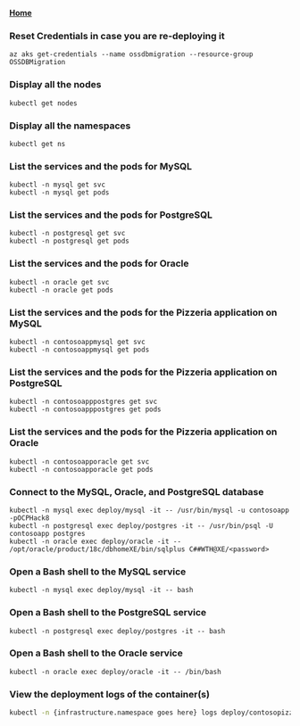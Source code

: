 **[Home](../README.md)**

### Reset Credentials in case you are re-deploying it

```
az aks get-credentials --name ossdbmigration --resource-group OSSDBMigration
```

### Display all the nodes

```
kubectl get nodes
```

### Display all the namespaces

```
kubectl get ns
```

### List the services and the pods for MySQL

```
kubectl -n mysql get svc
kubectl -n mysql get pods
```

### List the services and the pods for PostgreSQL

```
kubectl -n postgresql get svc
kubectl -n postgresql get pods
```

### List the services and the pods for Oracle

```
kubectl -n oracle get svc
kubectl -n oracle get pods
```

### List the services and the pods for the Pizzeria application on MySQL

```
kubectl -n contosoappmysql get svc
kubectl -n contosoappmysql get pods
```

### List the services and the pods for the Pizzeria application on PostgreSQL

```
kubectl -n contosoapppostgres get svc
kubectl -n contosoapppostgres get pods
```

### List the services and the pods for the Pizzeria application on Oracle

```
kubectl -n contosoapporacle get svc
kubectl -n contosoapporacle get pods
```

### Connect to the MySQL, Oracle, and PostgreSQL database

```
kubectl -n mysql exec deploy/mysql -it -- /usr/bin/mysql -u contosoapp -pOCPHack8
kubectl -n postgresql exec deploy/postgres -it -- /usr/bin/psql -U contosoapp postgres
kubectl -n oracle exec deploy/oracle -it -- /opt/oracle/product/18c/dbhomeXE/bin/sqlplus C##WTH@XE/<password>
```


### Open a Bash shell to the MySQL service
```
kubectl -n mysql exec deploy/mysql -it -- bash
```

### Open a Bash shell to the PostgreSQL service
```
kubectl -n postgresql exec deploy/postgres -it -- bash
```

### Open a Bash shell to the Oracle service
```
kubectl -n oracle exec deploy/oracle -it -- /bin/bash
```

### View the deployment logs of the container(s)
```bash
kubectl -n {infrastructure.namespace goes here} logs deploy/contosopizza --tail=5000 #Or omit '--tail 5000' if you want to see the environment variables that were used at deployment time
```
